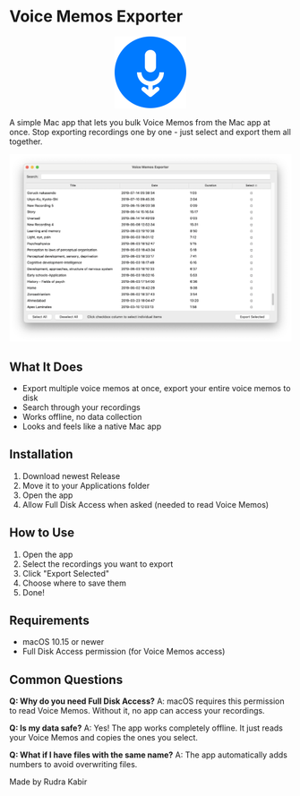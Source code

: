 # Voice Memos Exporter

<p align="center">
  <img src="app_icon.png" alt="Voice Memos Exporter Icon" width="128" height="128">
</p>

A simple Mac app that lets you bulk Voice Memos from the Mac app at once. Stop exporting recordings one by one - just select and export them all together.

<p align="center">
  <img src="screenshot.png" alt="Voice Memos Exporter Screenshot" width="800">
</p>

## What It Does

- Export multiple voice memos at once, export your entire voice memos to disk
- Search through your recordings
- Works offline, no data collection
- Looks and feels like a native Mac app

## Installation

1. Download newest Release
2. Move it to your Applications folder
3. Open the app
4. Allow Full Disk Access when asked (needed to read Voice Memos)

## How to Use

1. Open the app
2. Select the recordings you want to export
3. Click "Export Selected"
4. Choose where to save them
5. Done!

## Requirements

- macOS 10.15 or newer
- Full Disk Access permission (for Voice Memos access)

## Common Questions

**Q: Why do you need Full Disk Access?**
A: macOS requires this permission to read Voice Memos. Without it, no app can access your recordings.

**Q: Is my data safe?**
A: Yes! The app works completely offline. It just reads your Voice Memos and copies the ones you select.

**Q: What if I have files with the same name?**
A: The app automatically adds numbers to avoid overwriting files.


Made by Rudra Kabir